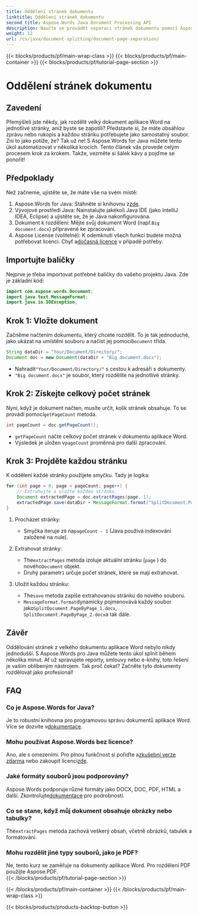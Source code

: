 ```yaml
---
title: Oddělení stránek dokumentu
linktitle: Oddělení stránek dokumentu
second_title: Aspose.Words Java Document Processing API
description: Naučte se provádět separaci stránek dokumentu pomocí Aspose.Words for Java. Tento komplexní průvodce poskytuje podrobné pokyny a zdrojový kód pro efektivní zpracování dokumentů.
weight: 12
url: /cs/java/document-splitting/document-page-separation/
---
```


{{< blocks/products/pf/main-wrap-class >}}
{{< blocks/products/pf/main-container >}}
{{< blocks/products/pf/tutorial-page-section >}}

# Oddělení stránek dokumentu

## Zavedení

Přemýšleli jste někdy, jak rozdělit velký dokument aplikace Word na jednotlivé stránky, aniž byste se zapotili? Představte si, že máte obsáhlou zprávu nebo rukopis a každou stránku potřebujete jako samostatný soubor. Zní to jako potíže, že? Tak už ne! S Aspose.Words for Java můžete tento úkol automatizovat v několika krocích. Tento článek vás provede celým procesem krok za krokem. Takže, vezměte si šálek kávy a pojďme se ponořit!


## Předpoklady  

Než začneme, ujistěte se, že máte vše na svém místě:  

1.  Aspose.Words for Java: Stáhněte si knihovnu z[zde](https://releases.aspose.com/words/java/).  
2. Vývojové prostředí Java: Nainstalujte jakékoli Java IDE (jako IntelliJ IDEA, Eclipse) a ujistěte se, že je Java nakonfigurována.  
3.  Dokument k rozdělení: Mějte svůj dokument Word (např.`Big document.docx`) připravené ke zpracování.  
4.  Aspose License (volitelné): K odemknutí všech funkcí budete možná potřebovat licenci. Chyť a[dočasná licence](https://purchase.aspose.com/temporary-license/) v případě potřeby.  


## Importujte balíčky  

Nejprve je třeba importovat potřebné balíčky do vašeho projektu Java. Zde je základní kód:  

```java
import com.aspose.words.Document;
import java.text.MessageFormat;
import java.io.IOException;
```  


## Krok 1: Vložte dokument  

Začněme načtením dokumentu, který chcete rozdělit. To je tak jednoduché, jako ukázat na umístění souboru a načíst jej pomocí`Document` třída.  

```java
String dataDir = "Your/Document/Directory/";
Document doc = new Document(dataDir + "Big document.docx");
```  

-  Nahradit`"Your/Document/Directory/"` s cestou k adresáři s dokumenty.  
- `"Big document.docx"` je soubor, který rozdělíte na jednotlivé stránky.  


## Krok 2: Získejte celkový počet stránek  

 Nyní, když je dokument načten, musíte určit, kolik stránek obsahuje. To se provádí pomocí`getPageCount` metoda.  

```java
int pageCount = doc.getPageCount();
```  

- `getPageCount` načte celkový počet stránek v dokumentu aplikace Word.  
-  Výsledek je uložen v`pageCount` proměnná pro další zpracování.  


## Krok 3: Projděte každou stránku  

K oddělení každé stránky použijete smyčku. Tady je logika:  

```java
for (int page = 0; page < pageCount; page++) {
    // Extrahujte a uložte každou stránku.
    Document extractedPage = doc.extractPages(page, 1);
    extractedPage.save(dataDir + MessageFormat.format("SplitDocument.PageByPage_{0}.docx", page + 1));
}
```  

1. Procházet stránky:  
   -  Smyčka iteruje z`0` na`pageCount - 1` (Java používá indexování založené na nule).  

2. Extrahovat stránky:  
   -  The`extractPages` metoda izoluje aktuální stránku (`page` ) do nového`Document` objekt.  
   -  Druhý parametr`1` určuje počet stránek, které se mají extrahovat.  

3. Uložit každou stránku:  
   -  The`save` metoda zapíše extrahovanou stránku do nového souboru.  
   - `MessageFormat.format`dynamicky pojmenovává každý soubor jako`SplitDocument.PageByPage_1.docx`, `SplitDocument.PageByPage_2.docx`a tak dále.  


## Závěr  

Oddělování stránek z velkého dokumentu aplikace Word nebylo nikdy jednodušší. S Aspose.Words pro Java můžete tento úkol splnit během několika minut. Ať už spravujete reporty, smlouvy nebo e-knihy, toto řešení je vaším oblíbeným nástrojem. Tak proč čekat? Začněte tyto dokumenty rozdělovat jako profesionál!  


## FAQ  

### Co je Aspose.Words for Java?  
 Je to robustní knihovna pro programovou správu dokumentů aplikace Word. Více se dozvíte v[dokumentace](https://reference.aspose.com/words/java/).  

### Mohu používat Aspose.Words bez licence?  
 Ano, ale s omezeními. Pro plnou funkčnost si pořiďte a[zkušební verze zdarma](https://releases.aspose.com/) nebo zakoupit licenci[zde](https://purchase.aspose.com/buy).  

### Jaké formáty souborů jsou podporovány?  
 Aspose.Words podporuje různé formáty jako DOCX, DOC, PDF, HTML a další. Zkontrolujte[dokumentace](https://reference.aspose.com/words/java/) pro podrobnosti.  

### Co se stane, když můj dokument obsahuje obrázky nebo tabulky?  
 The`extractPages` metoda zachová veškerý obsah, včetně obrázků, tabulek a formátování.  

### Mohu rozdělit jiné typy souborů, jako je PDF?  
Ne, tento kurz se zaměřuje na dokumenty aplikace Word. Pro rozdělení PDF použijte Aspose.PDF.  
{{< /blocks/products/pf/tutorial-page-section >}}

{{< /blocks/products/pf/main-container >}}
{{< /blocks/products/pf/main-wrap-class >}}

{{< blocks/products/products-backtop-button >}}
